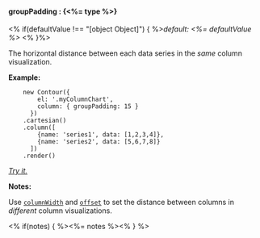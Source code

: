 #### **groupPadding** : {<%= type %>}

<% if(defaultValue !== "[object Object]") { %>*default: <%= defaultValue %>* <% }%>

The horizontal distance between each data series in the *same* column visualization.

**Example:**

		new Contour({
            el: '.myColumnChart',
            column: { groupPadding: 15 }
          })
        .cartesian()
        .column([
            {name: 'series1', data: [1,2,3,4]},
            {name: 'series2', data: [5,6,7,8]}
          ])
        .render()

*[Try it.](http://jsfiddle.net/gh/get/library/pure/forio/contour/tree/master/src/documentation/fiddle/config.column.groupPadding/)*

**Notes:**

Use [`columnWidth`](#config_config.column.columnWidth) and [`offset`](#config_config.column.offset) to set the distance between columns in *different* column visualizations.

<% if(notes) { %><%= notes %><% } %>

